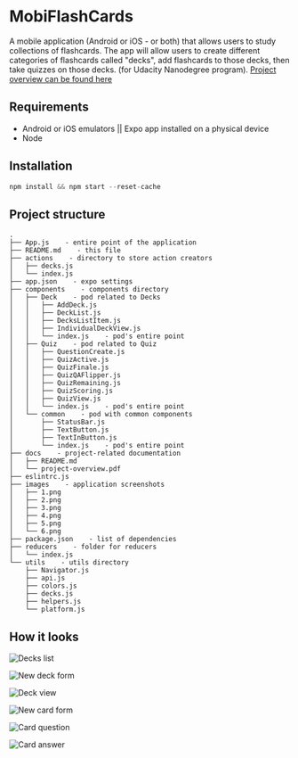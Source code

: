 # MobiFlashCards

A mobile application (Android or iOS - or both) that allows users to study
collections of flashcards. The app will allow users to create different
categories of flashcards called "decks", add flashcards to those decks, then
take quizzes on those decks. (for Udacity Nanodegree program).
[Project overview can be found here](https://github.com/vvscode/js--mobile-flashcards/blob/master/docs/project-overview.pdf)

## Requirements

* Android or iOS emulators || Expo app installed on a physical device
* Node

## Installation

```js
npm install && npm start --reset-cache
```

## Project structure

```
.
├── App.js    - entire point of the application
├── README.md    - this file
├── actions    - directory to store action creators
│   ├── decks.js
│   └── index.js
├── app.json    - expo settings
├── components    - components directory
│   ├── Deck    - pod related to Decks
│   │   ├── AddDeck.js
│   │   ├── DeckList.js
│   │   ├── DecksListItem.js
│   │   ├── IndividualDeckView.js
│   │   └── index.js    - pod's entire point
│   ├── Quiz    - pod related to Quiz
│   │   ├── QuestionCreate.js
│   │   ├── QuizActive.js
│   │   ├── QuizFinale.js
│   │   ├── QuizQAFlipper.js
│   │   ├── QuizRemaining.js
│   │   ├── QuizScoring.js
│   │   ├── QuizView.js
│   │   └── index.js    - pod's entire point
│   └── common    - pod with common components
│       ├── StatusBar.js
│       ├── TextButton.js
│       ├── TextInButton.js
│       └── index.js    - pod's entire point
├── docs    - project-related documentation
│   ├── README.md
│   └── project-overview.pdf
├── eslintrc.js
├── images    - application screenshots
│   ├── 1.png
│   ├── 2.png
│   ├── 3.png
│   ├── 4.png
│   ├── 5.png
│   └── 6.png
├── package.json    - list of dependencies
├── reducers    - folder for reducers
│   └── index.js
└── utils    - utils directory
    ├── Navigator.js
    ├── api.js
    ├── colors.js
    ├── decks.js
    ├── helpers.js
    └── platform.js
```

## How it looks

![Decks list](images/1.png "Decks list")

![New deck form](images/2.png "New deck form")

![Deck view](images/3.png "Deck view")

![New card form](images/4.png "New card form")

![Card question](images/5.png "Card question")

![Card answer](images/6.png "Card answer")
